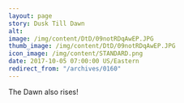 ```yaml
---
layout: page
story: Dusk Till Dawn
alt:
image: /img/content/DtD/09notRDqAwEP.JPG
thumb_image: /img/content/DtD/09notRDqAwEP.JPG
icon_image: /img/content/STANDARD.png
date: 2017-10-05 07:00:00 US/Eastern
redirect_from: "/archives/0160"
---
```

The Dawn also rises!
